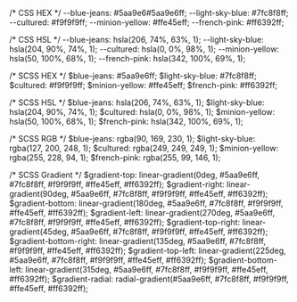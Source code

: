 /* CSS HEX */
--blue-jeans: #5aa9e6#5aa9e6ff;
--light-sky-blue: #7fc8f8ff;
--cultured: #f9f9f9ff;
--minion-yellow: #ffe45eff;
--french-pink: #ff6392ff;

/* CSS HSL */
--blue-jeans: hsla(206, 74%, 63%, 1);
--light-sky-blue: hsla(204, 90%, 74%, 1);
--cultured: hsla(0, 0%, 98%, 1);
--minion-yellow: hsla(50, 100%, 68%, 1);
--french-pink: hsla(342, 100%, 69%, 1);

/* SCSS HEX */
$blue-jeans: #5aa9e6ff;
$light-sky-blue: #7fc8f8ff;
$cultured: #f9f9f9ff;
$minion-yellow: #ffe45eff;
$french-pink: #ff6392ff;

/* SCSS HSL */
$blue-jeans: hsla(206, 74%, 63%, 1);
$light-sky-blue: hsla(204, 90%, 74%, 1);
$cultured: hsla(0, 0%, 98%, 1);
$minion-yellow: hsla(50, 100%, 68%, 1);
$french-pink: hsla(342, 100%, 69%, 1);

/* SCSS RGB */
$blue-jeans: rgba(90, 169, 230, 1);
$light-sky-blue: rgba(127, 200, 248, 1);
$cultured: rgba(249, 249, 249, 1);
$minion-yellow: rgba(255, 228, 94, 1);
$french-pink: rgba(255, 99, 146, 1);

/* SCSS Gradient */
$gradient-top: linear-gradient(0deg, #5aa9e6ff, #7fc8f8ff, #f9f9f9ff, #ffe45eff, #ff6392ff);
$gradient-right: linear-gradient(90deg, #5aa9e6ff, #7fc8f8ff, #f9f9f9ff, #ffe45eff, #ff6392ff);
$gradient-bottom: linear-gradient(180deg, #5aa9e6ff, #7fc8f8ff, #f9f9f9ff, #ffe45eff, #ff6392ff);
$gradient-left: linear-gradient(270deg, #5aa9e6ff, #7fc8f8ff, #f9f9f9ff, #ffe45eff, #ff6392ff);
$gradient-top-right: linear-gradient(45deg, #5aa9e6ff, #7fc8f8ff, #f9f9f9ff, #ffe45eff, #ff6392ff);
$gradient-bottom-right: linear-gradient(135deg, #5aa9e6ff, #7fc8f8ff, #f9f9f9ff, #ffe45eff, #ff6392ff);
$gradient-top-left: linear-gradient(225deg, #5aa9e6ff, #7fc8f8ff, #f9f9f9ff, #ffe45eff, #ff6392ff);
$gradient-bottom-left: linear-gradient(315deg, #5aa9e6ff, #7fc8f8ff, #f9f9f9ff, #ffe45eff, #ff6392ff);
$gradient-radial: radial-gradient(#5aa9e6ff, #7fc8f8ff, #f9f9f9ff, #ffe45eff, #ff6392ff);